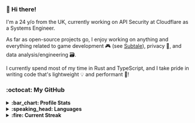 ### :wave: Hi there!

I'm a 24 y/o from the UK, currently working on API Security at Cloudflare as a Systems Engineer.

As far as open-source projects go, I enjoy working on anything and everything related to game development :video_game: (see [Subtale](https://github.com/subtalegames)), privacy :eyes:, and data analysis/engineering :card_file_box:.

I currently spend most of my time in Rust and TypeScript, and I take pride in writing code that's lightweight :bulb: and performant :muscle:!

### :octocat: My GitHub

<details>
  <summary><strong>:bar_chart: Profile Stats</strong></summary>
  <br />
  
  ![GitHub Stats](https://github-readme-stats.vercel.app/api?show_icons=true&username=lukecarr)
</details>

<details>
  <summary><strong>:speaking_head: Languages</strong></summary>
  <br />
  
  ![GitHub Languages](https://github-readme-stats.vercel.app/api/top-langs?layout=compact&hide_title=true&langs_count=10&username=lukecarr)
</details>

<details>
  <summary><strong>:fire: Current Streak</strong></summary>
  <br />
  
  ![GitHub Streak](https://streak-stats.demolab.com/?user=lukecarr)
</details>

